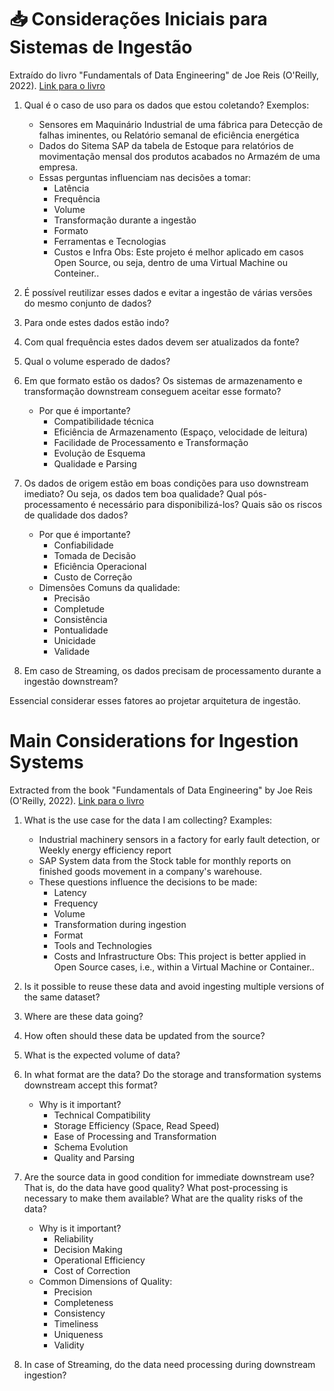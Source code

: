 # 📥 Considerações Iniciais para Sistemas de Ingestão

Extraído do livro "Fundamentals of Data Engineering" de Joe Reis (O'Reilly, 2022).
[Link para o livro][book-link]

1. Qual é o caso de uso para os dados que estou coletando? Exemplos:
   - Sensores em Maquinário Industrial de uma fábrica para Detecção de falhas iminentes, ou Relatório semanal de eficiência energética
   - Dados do Sitema SAP da tabela de Estoque para relatórios de movimentação  mensal dos produtos acabados no Armazém de uma empresa.
   - Essas perguntas influenciam nas decisões a tomar:
     - Latência
     - Frequência
     - Volume
     - Transformação durante a ingestão
     - Formato
     - Ferramentas e Tecnologias
     - Custos e Infra
Obs: Este projeto é melhor aplicado em casos Open Source, ou seja, dentro de uma Virtual Machine ou Conteiner..

2. É possível reutilizar esses dados e evitar a ingestão de várias versões do mesmo conjunto de dados?
3. Para onde estes dados estão indo?
4. Com qual frequência estes dados devem ser atualizados da fonte?
5. Qual o volume esperado de dados?
6. Em que formato estão os dados? Os sistemas de armazenamento e transformação downstream conseguem aceitar esse formato?
   - Por que é importante?
     - Compatibilidade técnica
     - Eficiência de Armazenamento (Espaço, velocidade de leitura)
     - Facilidade de Processamento e Transformação
     - Evolução de Esquema
     - Qualidade e Parsing
7. Os dados de origem estão em boas condições para uso downstream imediato? Ou seja, os dados tem boa qualidade? Qual pós-processamento é necessário para disponibilizá-los? Quais são os riscos de qualidade dos dados?
    - Por que é importante?
      - Confiabilidade
      - Tomada de Decisão
      - Eficiência Operacional
      - Custo de Correção
    - Dimensões Comuns da qualidade:
      - Precisão
      - Completude
      - Consistência
      - Pontualidade
      - Unicidade
      - Validade
8. Em caso de Streaming, os dados precisam de processamento durante a ingestão downstream?

Essencial considerar esses fatores ao projetar arquitetura de ingestão.

# Main Considerations for Ingestion Systems

Extracted from the book "Fundamentals of Data Engineering" by Joe Reis (O'Reilly, 2022).
[Link para o livro][book-link]

1. What is the use case for the data I am collecting? Examples:
   - Industrial machinery sensors in a factory for early fault detection, or Weekly energy efficiency report
   - SAP System data from the Stock table for monthly reports on finished goods movement in a company's warehouse.
   - These questions influence the decisions to be made:
     - Latency
     - Frequency
     - Volume
     - Transformation during ingestion
     - Format
     - Tools and Technologies
     - Costs and Infrastructure
Obs: This project is better applied in Open Source cases, i.e., within a Virtual Machine or Container..

2. Is it possible to reuse these data and avoid ingesting multiple versions of the same dataset?
3. Where are these data going?
4. How often should these data be updated from the source?
5. What is the expected volume of data?
6. In what format are the data? Do the storage and transformation systems downstream accept this format?
    - Why is it important?
      - Technical Compatibility
      - Storage Efficiency (Space, Read Speed)
      - Ease of Processing and Transformation
      - Schema Evolution
      - Quality and Parsing
7. Are the source data in good condition for immediate downstream use? That is, do the data have good quality? What post-processing is necessary to make them available? What are the quality risks of the data?
    - Why is it important?
      - Reliability
      - Decision Making
      - Operational Efficiency
      - Cost of Correction
    - Common Dimensions of Quality:
      - Precision
      - Completeness
      - Consistency
      - Timeliness
      - Uniqueness
      - Validity
8. In case of Streaming, do the data need processing during downstream ingestion?

[book-link]: https://www.oreilly.com/library/view/fundamentals-of-data/9781098108298/

